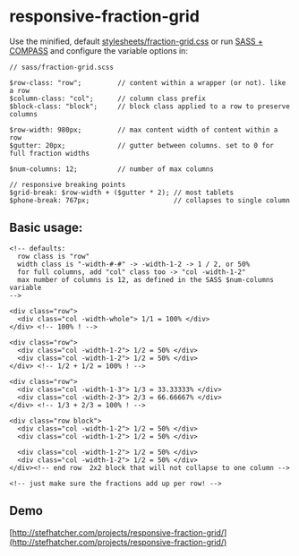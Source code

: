 responsive-fraction-grid
===========================

Use the minified, default [stylesheets/fraction-grid.css](https://raw.github.com/stefhatcher/responsive-fraction-grid/master/stylesheets/fraction-grid.css) or run [SASS + COMPASS](http://thesassway.com/beginner/getting-started-with-sass-and-compass) and configure the variable options in:

```shell
// sass/fraction-grid.scss

$row-class: "row";         // content within a wrapper (or not). like a row
$column-class: "col";      // column class prefix
$block-class: "block";     // block class applied to a row to preserve columns

$row-width: 980px;         // max content width of content within a row
$gutter: 20px;             // gutter between columns. set to 0 for full fraction widths

$num-columns: 12;          // number of max columns

// responsive breaking points
$grid-break: $row-width + ($gutter * 2); // most tablets
$phone-break: 767px;                     // collapses to single column
```


## Basic usage:
```shell
<!-- defaults:
  row class is "row"
  width class is "-width-#-#" -> -width-1-2 -> 1 / 2, or 50%
  for full columns, add "col" class too -> "col -width-1-2"
  max number of columns is 12, as defined in the SASS $num-columns variable
-->

<div class="row">
  <div class="col -width-whole"> 1/1 = 100% </div>
</div> <!-- 100% ! -->

<div class="row">
  <div class="col -width-1-2"> 1/2 = 50% </div>
  <div class="col -width-1-2"> 1/2 = 50% </div>
</div> <!-- 1/2 + 1/2 = 100% ! -->

<div class="row">
  <div class="col -width-1-3"> 1/3 = 33.33333% </div>
  <div class="col -width-2-3"> 2/3 = 66.66667% </div>
</div> <!-- 1/3 + 2/3 = 100% ! -->

<div class="row block">
  <div class="col -width-1-2"> 1/2 = 50% </div>
  <div class="col -width-1-2"> 1/2 = 50% </div>

  <div class="col -width-1-2"> 1/2 = 50% </div>
  <div class="col -width-1-2"> 1/2 = 50% </div>
</div><!-- end row  2x2 block that will not collapse to one column -->

<!-- just make sure the fractions add up per row! -->
```

## Demo
[http://stefhatcher.com/projects/responsive-fraction-grid/](http://stefhatcher.com/projects/responsive-fraction-grid/)

